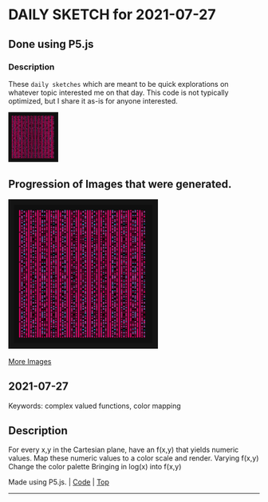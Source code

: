 # DAILY SKETCH for 2021-07-27

## Done using P5.js

### Description

These `daily sketches` which are meant to be quick explorations     on whatever topic interested me on that day. This code is not typically optimized, but I share it as-is     for anyone interested.

<img src = 'images/keep_2021-07-29-16-00-29.png' width = '100'> 

## Progression of Images that were generated.

<img src = 'images/keep_2021-07-29-16-00-29.png' width = '300'> 


[More Images](2021-07-27/images) 


 ## 2021-07-27
Keywords: complex valued functions, color mapping
 

## Description 

 For every x,y in the Cartesian plane, have an f(x,y) that yields numeric values.
 Map these numeric values to a color scale and render. Varying f(x,y)
 Change the color palette
 Bringing in log(x) into f(x,y)
 

Made using P5.js. | [Code](2021/2021-07-27/) | [Top](#daily-sketches) 

-----

